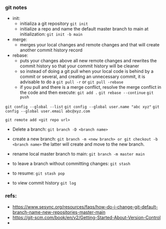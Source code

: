 ### git notes
- init: 
    - initializa a git repository
        `git init`
    - initialize a repo and name the default master branch to main at initialization:
        `git init -b main`
- merge:
    - merges your local changes and remote changes and that will create another commit history record
- rebase:
    - puts your changes above all new remote changes and rewrites the commit history so that your commit history will be cleaner
    - so instead of doing a git pull when your local code is behind by a commit or several, and creating an unnecessary commit,
    it is advisable to do a `git pull -r` or `git pull -rebase`
    - if you pull and there is a merge conflict, resolve the merge conflict in the code and then execute:
    `git add .`
    `git rebase --continue`
    `git push`

`git config --global --list`
`git config --global user.name "abc xyz"`
`git config --global user.email abc@xyz.com`

`git remote add <git repo url>`

- Delete a branch:
    `git branch -D <branch name>`

- create a new branch:
    `git branch -m <new branch> or git checkout -b <branch name>` the latter will create and move to the new branch.

- rename local master branch to main:
    `git branch -m master main`

- to leave a branch without committing changes:
    `git stash`
- to resume:
    `git stash pop`

- to view commit history
    `git log`

### refs:
- https://www.sesync.org/resources/faqs/how-do-i-change-git-default-branch-name-new-repositories-master-main
- https://git-scm.com/book/en/v2/Getting-Started-About-Version-Control
- 






